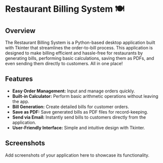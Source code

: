 # Restaurant Billing System 🍽️

## Overview
The Restaurant Billing System is a Python-based desktop application built with Tkinter that streamlines the order-to-bill process. This application is designed to make billing efficient and hassle-free for restaurants by generating bills, performing basic calculations, saving them as PDFs, and even sending them directly to customers. All in one place!

## Features
- **Easy Order Management:** Input and manage orders quickly.
- **Built-in Calculator:** Perform basic arithmetic operations without leaving the app.
- **Bill Generation:** Create detailed bills for customer orders.
- **Save as PDF:** Save generated bills as PDF files for record-keeping.
- **Send via Email:** Instantly send bills to customers directly from the application.
- **User-Friendly Interface:** Simple and intuitive design with Tkinter.


## Screenshots
Add screenshots of your application here to showcase its functionality.



